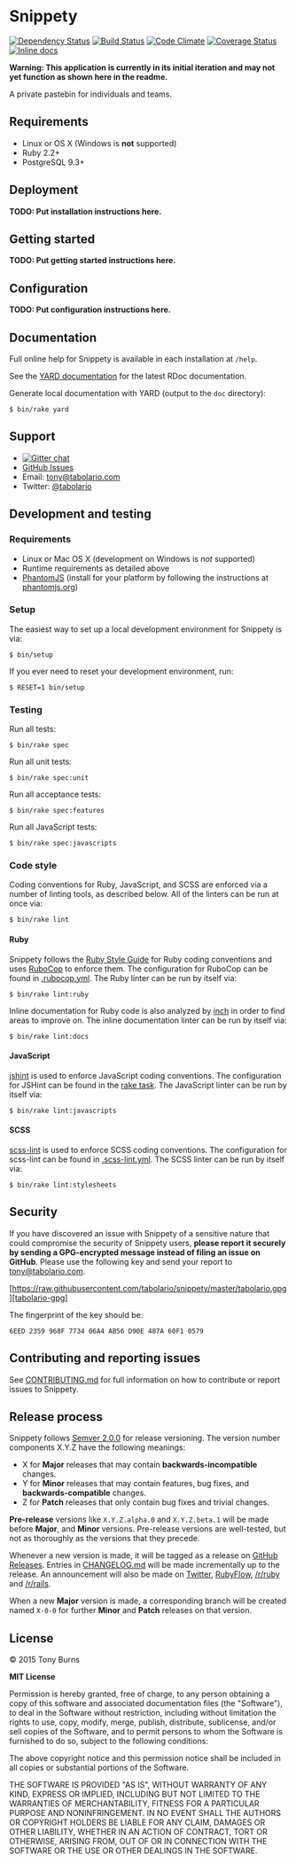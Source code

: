 # Snippety

[![Dependency Status](https://img.shields.io/gemnasium/tabolario/snippety.svg?style=flat)][dependency-status]
[![Build Status](https://img.shields.io/travis/tabolario/snippety.svg?style=flat)][build-status]
[![Code Climate](https://img.shields.io/codeclimate/github/tabolario/snippety.svg?style=flat)][code-climate]
[![Coverage Status](https://img.shields.io/coveralls/tabolario/snippety.svg?style=flat)][coverage-status]
[![Inline docs](http://inch-ci.org/github/tabolario/snippety.svg?branch=master&style=flat)][inline-docs]

[dependency-status]: https://gemnasium.com/tabolario/snippety
[build-status]: https://travis-ci.org/tabolario/snippety
[code-climate]: https://codeclimate.com/github/tabolario/snippety
[coverage-status]: https://coveralls.io/r/tabolario/snippety?branch=master
[inline-docs]: http://inch-ci.org/github/tabolario/snippety

**Warning: This application is currently in its initial iteration and may not yet function as shown here in the readme.**

A private pastebin for individuals and teams.

## Requirements

* Linux or OS X (Windows is **not** supported)
* Ruby 2.2+
* PostgreSQL 9.3+

## Deployment

**TODO: Put installation instructions here.**

## Getting started

**TODO: Put getting started instructions here.**

## Configuration

**TODO: Put configuration instructions here.**

## Documentation

Full online help for Snippety is available in each installation at `/help`.

See the [YARD documentation](http://rdoc.info/github/tabolario/snippety/frames) for the latest RDoc documentation.

Generate local documentation with YARD (output to the `doc` directory):

    $ bin/rake yard

## Support

* [![Gitter chat](https://badges.gitter.im/tabolario/snippety.png)](https://gitter.im/tabolario/snippety)
* [GitHub Issues](https://github.com/tabolario/snippety/issues)
* Email: [tony@tabolario.com](mailto:tony@tabolario.com)
* Twitter: [@tabolario](https://twitter.com/tabolario)

## Development and testing

### Requirements

* Linux or Mac OS X (development on Windows is *not* supported)
* Runtime requirements as detailed above
* [PhantomJS][phantomjs] (install for your platform by following the instructions at [phantomjs.org][phantomjs-install])

[phantomjs]: http://phantomjs.org/
[phantomjs-install]: http://phantomjs.org/download.html

### Setup

The easiest way to set up a local development environment for Snippety is via:

    $ bin/setup

If you ever need to reset your development environment, run:

    $ RESET=1 bin/setup

### Testing

Run all tests:

    $ bin/rake spec

Run all unit tests:

    $ bin/rake spec:unit

Run all acceptance tests:

    $ bin/rake spec:features

Run all JavaScript tests:

    $ bin/rake spec:javascripts

### Code style

Coding conventions for Ruby, JavaScript, and SCSS are enforced via a number of linting tools, as described below. All of the linters can be
run at once via:

    $ bin/rake lint

#### Ruby

Snippety follows the [Ruby Style Guide][ruby-style-guide] for Ruby coding conventions and uses [RuboCop][rubocop] to enforce them. The
configuration for RuboCop can be found in [.rubocop.yml][rubocop-yml]. The Ruby linter can be run by itself via:

    $ bin/rake lint:ruby

Inline documentation for Ruby code is also analyzed by [inch][inch] in order to find areas to improve on. The inline documentation linter
can be run by itself via:

    $ bin/rake lint:docs

[rubocop]: https://github.com/bbatsov/rubocop
[ruby-style-guide]: https://github.com/bbatsov/ruby-style-guide
[rubocop-yml]: https://github.com/tabolario/snippety/blob/master/.rubocop.yml
[inch]: http://trivelop.de/inch/

#### JavaScript

[jshint][jshint] is used to enforce JavaScript coding conventions. The configuration for JSHint can be found in the
[rake task][jshint-task]. The JavaScript linter can be run by itself via:

    $ bin/rake lint:javascripts

[jshint]: http://jshint.com/
[jshint-task]: https://github.com/tabolario/snippety/blob/master/lib/tasks/lint.rake#11

#### SCSS

[scss-lint][scss-lint] is used to enforce SCSS coding conventions. The configuration for scss-lint can be found in
[.scss-lint.yml][scss-lint-yml]. The SCSS linter can be run by itself via:

    $ bin/rake lint:stylesheets

[scss-lint]: https://github.com/causes/scss-lint
[scss-lint-yml]: https://github.com/tabolario/snippety/blob/master/.scss-lint.yml

## Security

If you have discovered an issue with Snippety of a sensitive nature that could compromise the security of Snippety users, **please report it
securely by sending a GPG-encrypted message instead of filing an issue on GitHub**. Please use the following key and send your report to
[tony@tabolario.com](mailto:tony@tabolario.com).

[https://raw.githubusercontent.com/tabolario/snippety/master/tabolario.gpg][tabolario-gpg]

[tabolario-gpg]: https://raw.githubusercontent.com/tabolario/snippety/master/tabolario.gpg

The fingerprint of the key should be:

    6EED 2359 968F 7734 06A4 AB56 D90E 487A 60F1 0579

## Contributing and reporting issues

See [CONTRIBUTING.md][contributing-md] for full information on how to contribute or report issues to Snippety.

[contributing-md]: https://github.com/tabolario/snippety/blob/master/CONTRIBUTING.md

## Release process

Snippety follows [Semver 2.0.0](http://semver.org/spec/v2.0.0.html) for release versioning. The version number components X.Y.Z have
the following meanings:

* X for **Major** releases that may contain **backwards-incompatible** changes.
* Y for **Minor** releases that may contain features, bug fixes, and **backwards-compatible** changes.
* Z for **Patch** releases that only contain bug fixes and trivial changes.

**Pre-release** versions like `X.Y.Z.alpha.0` and `X.Y.Z.beta.1` will be made before **Major**, and **Minor** versions. Pre-release versions
are well-tested, but not as thoroughly as the versions that they precede.

Whenever a new version is made, it will be tagged as a release on [GitHub Releases][snippety-releases]. Entries in
[CHANGELOG.md][changelog-md] will be made incrementally up to the release. An announcement will also be made on
[Twitter][tabolario-twitter], [RubyFlow][rubyflow], [/r/ruby][ruby-subreddit] and [/r/rails][rails-subreddit].

[snippety-releases]: https://github.com/tabolario/snippety/releases
[changelog-md]: https://github.com/tabolario/snippety/blob/master/CHANGELOG.md
[tabolario-twitter]: https://twitter.com/tabolario
[rubyflow]: http://rubyflow.com/
[ruby-subreddit]: https://reddit.com/r/ruby
[rails-subreddit]: https://reddit.com/r/rails

When a new **Major** version is made, a corresponding branch will be created named `X-0-0` for further **Minor** and **Patch** releases on
that version.

## License

&copy; 2015 Tony Burns

**MIT License**

Permission is hereby granted, free of charge, to any person obtaining a copy of this software and associated documentation files (the
"Software"), to deal in the Software without restriction, including without limitation the rights to use, copy, modify, merge, publish,
distribute, sublicense, and/or sell copies of the Software, and to permit persons to whom the Software is furnished to do so, subject to the
following conditions:

The above copyright notice and this permission notice shall be included in all copies or substantial portions of the Software.

THE SOFTWARE IS PROVIDED "AS IS", WITHOUT WARRANTY OF ANY KIND, EXPRESS OR IMPLIED, INCLUDING BUT NOT LIMITED TO THE WARRANTIES OF
MERCHANTABILITY, FITNESS FOR A PARTICULAR PURPOSE AND NONINFRINGEMENT. IN NO EVENT SHALL THE AUTHORS OR COPYRIGHT HOLDERS BE LIABLE FOR ANY
CLAIM, DAMAGES OR OTHER LIABILITY, WHETHER IN AN ACTION OF CONTRACT, TORT OR OTHERWISE, ARISING FROM, OUT OF OR IN CONNECTION WITH THE
SOFTWARE OR THE USE OR OTHER DEALINGS IN THE SOFTWARE.
